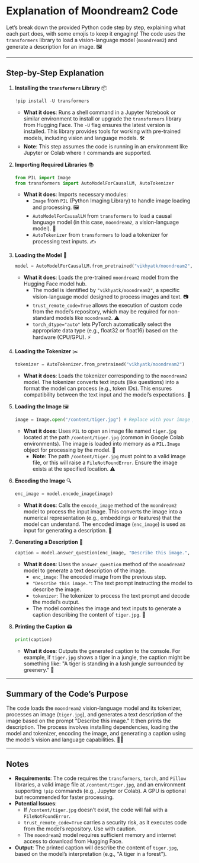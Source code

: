 # Explanation of Moondream2 Code

Let’s break down the provided Python code step by step, explaining what each part does, with some emojis to keep it engaging! The code uses the `transformers` library to load a vision-language model (`moondream2`) and generate a description for an image. 🖼️

---

## Step-by-Step Explanation

1. **Installing the `transformers` Library** 📦  
   ```python
   !pip install -U transformers
   ```
   - **What it does**: Runs a shell command in a Jupyter Notebook or similar environment to install or upgrade the `transformers` library from Hugging Face. The `-U` flag ensures the latest version is installed. This library provides tools for working with pre-trained models, including vision and language models. 🛠️
   - **Note**: This step assumes the code is running in an environment like Jupyter or Colab where `!` commands are supported.

2. **Importing Required Libraries** 📚  
   ```python
   from PIL import Image
   from transformers import AutoModelForCausalLM, AutoTokenizer
   ```
   - **What it does**: Imports necessary modules:
     - `Image` from `PIL` (Python Imaging Library) to handle image loading and processing. 🖼️
     - `AutoModelForCausalLM` from `transformers` to load a causal language model (in this case, `moondream2`, a vision-language model). 🤖
     - `AutoTokenizer` from `transformers` to load a tokenizer for processing text inputs. ✍️

3. **Loading the Model** 🧠  
   ```python
   model = AutoModelForCausalLM.from_pretrained("vikhyatk/moondream2", trust_remote_code=True, torch_dtype="auto")
   ```
   - **What it does**: Loads the pre-trained `moondream2` model from the Hugging Face model hub.
     - The model is identified by `"vikhyatk/moondream2"`, a specific vision-language model designed to process images and text. 📷
     - `trust_remote_code=True` allows the execution of custom code from the model’s repository, which may be required for non-standard models like `moondream2`. ⚠️
     - `torch_dtype="auto"` lets PyTorch automatically select the appropriate data type (e.g., float32 or float16) based on the hardware (CPU/GPU). ⚡

4. **Loading the Tokenizer** ✂️  
   ```python
   tokenizer = AutoTokenizer.from_pretrained("vikhyatk/moondream2")
   ```
   - **What it does**: Loads the tokenizer corresponding to the `moondream2` model. The tokenizer converts text inputs (like questions) into a format the model can process (e.g., token IDs). This ensures compatibility between the text input and the model’s expectations. 📝

5. **Loading the Image** 🖼️  
   ```python
   image = Image.open("/content/tiger.jpg") # Replace with your image path
   ```
   - **What it does**: Uses `PIL` to open an image file named `tiger.jpg` located at the path `/content/tiger.jpg` (common in Google Colab environments). The image is loaded into memory as a `PIL.Image` object for processing by the model. 📂
     - **Note**: The path `/content/tiger.jpg` must point to a valid image file, or this will raise a `FileNotFoundError`. Ensure the image exists at the specified location. ⚠️

6. **Encoding the Image** 🔍  
   ```python
   enc_image = model.encode_image(image)
   ```
   - **What it does**: Calls the `encode_image` method of the `moondream2` model to process the input image. This converts the image into a numerical representation (e.g., embeddings or features) that the model can understand. The encoded image (`enc_image`) is used as input for generating a description. 🧮

7. **Generating a Description** 💬  
   ```python
   caption = model.answer_question(enc_image, "Describe this image.", tokenizer)
   ```
   - **What it does**: Uses the `answer_question` method of the `moondream2` model to generate a text description of the image.
     - `enc_image`: The encoded image from the previous step.
     - `"Describe this image."`: The text prompt instructing the model to describe the image.
     - `tokenizer`: The tokenizer to process the text prompt and decode the model’s output.
     - The model combines the image and text inputs to generate a caption describing the content of `tiger.jpg`. 📝

8. **Printing the Caption** 🖨️  
   ```python
   print(caption)
   ```
   - **What it does**: Outputs the generated caption to the console. For example, if `tiger.jpg` shows a tiger in a jungle, the caption might be something like: "A tiger is standing in a lush jungle surrounded by greenery." 🐅

---

## Summary of the Code’s Purpose
The code loads the `moondream2` vision-language model and its tokenizer, processes an image (`tiger.jpg`), and generates a text description of the image based on the prompt "Describe this image." It then prints the description. The process involves installing dependencies, loading the model and tokenizer, encoding the image, and generating a caption using the model’s vision and language capabilities. 🌄💬

---

## Notes
- **Requirements**: The code requires the `transformers`, `torch`, and `Pillow` libraries, a valid image file at `/content/tiger.jpg`, and an environment supporting `!pip` commands (e.g., Jupyter or Colab). A GPU is optional but recommended for faster processing.
- **Potential Issues**:
  - If `/content/tiger.jpg` doesn’t exist, the code will fail with a `FileNotFoundError`.
  - `trust_remote_code=True` carries a security risk, as it executes code from the model’s repository. Use with caution.
  - The `moondream2` model requires sufficient memory and internet access to download from Hugging Face.
- **Output**: The printed caption will describe the content of `tiger.jpg`, based on the model’s interpretation (e.g., "A tiger in a forest").
